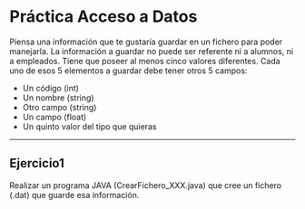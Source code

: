 # Práctica Acceso a Datos

Piensa una información que te gustaría guardar en un fichero para poder manejarla. La información a guardar no puede ser referente ni a alumnos, ni a empleados. Tiene que poseer al menos
cinco valores diferentes.
Cada uno de esos 5 elementos a guardar debe tener otros 5 campos:
- Un código (int)
- Un nombre (string)
- Otro campo (string)
- Un campo (float)
- Un quinto valor del tipo que quieras
---

## Ejercicio1

Realizar un programa JAVA (CrearFichero_XXX.java) que cree un fichero (.dat) que guarde
esa información.



